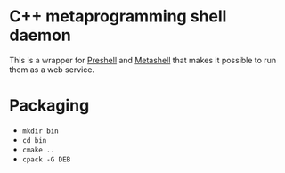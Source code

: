 # C++ metaprogramming shell daemon

This is a wrapper for [Preshell](https://github.com/sabel83/preshell) and
[Metashell](https://github.com/sabel83/metashell) that makes it possible to run
them as a web service.

# Packaging

* `mkdir bin`
* `cd bin`
* `cmake ..`
* `cpack -G DEB`

